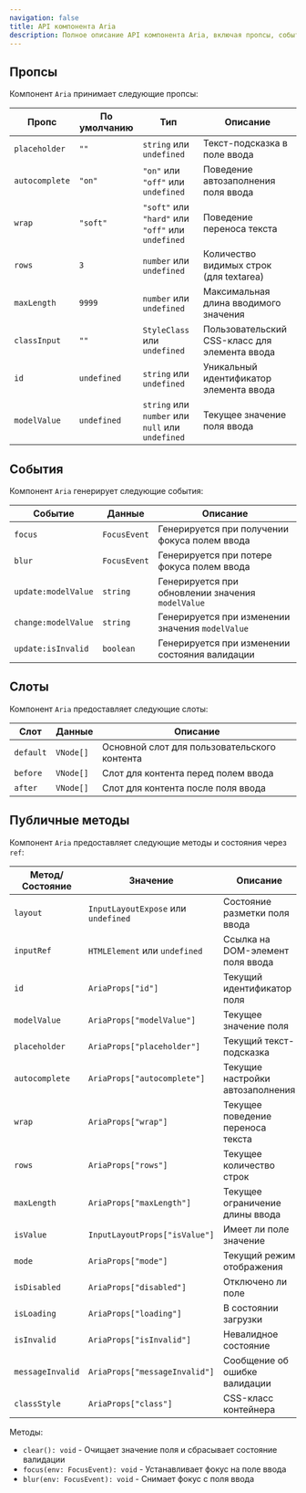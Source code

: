 ```yaml
---
navigation: false
title: API компонента Aria
description: Полное описание API компонента Aria, включая пропсы, события, слоты и публичные методы/состояния.
---
```


## Пропсы

Компонент `Aria` принимает следующие пропсы:

| Пропс          | По умолчанию | Тип                                               | Описание                                      |
|----------------|--------------|---------------------------------------------------|-----------------------------------------------|
| `placeholder`  | `""`         | `string` или `undefined`                          | Текст-подсказка в поле ввода                  |
| `autocomplete` | `"on"`       | `"on"` или `"off"` или `undefined`                | Поведение автозаполнения поля ввода           |
| `wrap`         | `"soft"`     | `"soft"` или `"hard"` или `"off"` или `undefined` | Поведение переноса текста                     |
| `rows`         | `3`          | `number` или `undefined`                          | Количество видимых строк (для textarea)       |
| `maxLength`    | `9999`       | `number` или `undefined`                          | Максимальная длина вводимого значения         |
| `classInput`   | `""`         | `StyleClass` или `undefined`                      | Пользовательский CSS-класс для элемента ввода |
| `id`           | `undefined`  | `string` или `undefined`                          | Уникальный идентификатор элемента ввода       |
| `modelValue`   | `undefined`  | `string` или `number` или `null` или `undefined`  | Текущее значение поля ввода                   |

## События

Компонент `Aria` генерирует следующие события:

| Событие             | Данные       | Описание                                          |
|---------------------|--------------|---------------------------------------------------|
| `focus`             | `FocusEvent` | Генерируется при получении фокуса полем ввода     |
| `blur`              | `FocusEvent` | Генерируется при потере фокуса полем ввода        |
| `update:modelValue` | `string`     | Генерируется при обновлении значения `modelValue` |
| `change:modelValue` | `string`     | Генерируется при изменении значения `modelValue`  |
| `update:isInvalid`  | `boolean`    | Генерируется при изменении состояния валидации    |

## Слоты

Компонент `Aria` предоставляет следующие слоты:

| Слот      | Данные    | Описание                                     |
|-----------|-----------|----------------------------------------------|
| `default` | `VNode[]` | Основной слот для пользовательского контента |
| `before`  | `VNode[]` | Слот для контента перед полем ввода          |
| `after`   | `VNode[]` | Слот для контента после поля ввода           |

## Публичные методы

Компонент `Aria` предоставляет следующие методы и состояния через `ref`:

| Метод/Состояние  | Значение                            | Описание                          |
|------------------|-------------------------------------|-----------------------------------|
| `layout`         | `InputLayoutExpose` или `undefined` | Состояние разметки поля ввода     |
| `inputRef`       | `HTMLElement` или `undefined`       | Ссылка на DOM-элемент поля ввода  |
| `id`             | `AriaProps["id"]`                   | Текущий идентификатор поля        |
| `modelValue`     | `AriaProps["modelValue"]`           | Текущее значение поля             |
| `placeholder`    | `AriaProps["placeholder"]`          | Текущий текст-подсказка           |
| `autocomplete`   | `AriaProps["autocomplete"]`         | Текущие настройки автозаполнения  |
| `wrap`           | `AriaProps["wrap"]`                 | Текущее поведение переноса текста |
| `rows`           | `AriaProps["rows"]`                 | Текущее количество строк          |
| `maxLength`      | `AriaProps["maxLength"]`            | Текущее ограничение длины ввода   |
| `isValue`        | `InputLayoutProps["isValue"]`       | Имеет ли поле значение            |
| `mode`           | `AriaProps["mode"]`                 | Текущий режим отображения         |
| `isDisabled`     | `AriaProps["disabled"]`             | Отключено ли поле                 |
| `isLoading`      | `AriaProps["loading"]`              | В состоянии загрузки              |
| `isInvalid`      | `AriaProps["isInvalid"]`            | Невалидное состояние              |
| `messageInvalid` | `AriaProps["messageInvalid"]`       | Сообщение об ошибке валидации     |
| `classStyle`     | `AriaProps["class"]`                | CSS-класс контейнера              |

Методы:

- `clear(): void` - Очищает значение поля и сбрасывает состояние валидации
- `focus(env: FocusEvent): void` - Устанавливает фокус на поле ввода
- `blur(env: FocusEvent): void` - Снимает фокус с поля ввода